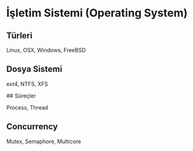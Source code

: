 # İşletim Sistemi (Operating System)

## Türleri

Linux, OSX, Windows, FreeBSD

## Dosya Sistemi

ext4, NTFS, XFS

## Süreçler

Process, Thread

## Concurrency

Mutex, Semaphore, Multicore